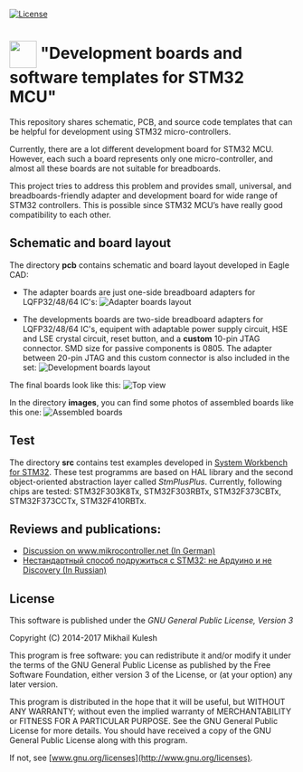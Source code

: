 [![License](https://img.shields.io/badge/license-GNU_GPLv3-orange.svg)](https://github.com/mkulesh/stm32DevelopmentBoards/blob/master/LICENSE)

# <img src="https://github.com/mkulesh/stm32DevelopmentBoards/blob/master/images/stm32_image.png" align="center" height="48" width="48"> "Development boards and software templates for STM32 MCU"

This repository shares schematic, PCB, and source code templates that can be helpful for development using STM32 micro-controllers.

Currently, there are a lot different development board for STM32 MCU. However, each such a board represents only one micro-controller, and almost all these boards are not suitable for breadboards.

This project tries to address this problem and provides small, universal, and breadboards-friendly adapter and development board for wide range of STM32 controllers. This is possible since STM32 MCU’s have really good compatibility to each other.

## Schematic and board layout
The directory **pcb** contains schematic and board layout developed in Eagle CAD:
- The adapter boards are just one-side breadboard adapters for LQFP32/48/64 IC's:
![Adapter boards layout](https://github.com/mkulesh/stm32DevelopmentBoards/blob/master/images/adapter_boards_layout.png)

- The developments boards are two-side breadboard adapters for LQFP32/48/64 IC's, equipent with adaptable power supply circuit, HSE and LSE crystal circuit, reset button, and a **custom** 10-pin JTAG connector. SMD size for passive components is 0805. The adapter between 20-pin JTAG and this custom connector is also included in the set:
![Development boards layout](https://github.com/mkulesh/stm32DevelopmentBoards/blob/master/images/development_boards_layout.png)

The final boards look like this:
![Top view](https://github.com/mkulesh/stm32DevelopmentBoards/blob/master/images/boards_top_view.jpg)

In the directory **images**, you can find some photos of assembled boards like this one:
![Assembled boards](https://github.com/mkulesh/stm32DevelopmentBoards/blob/master/images/assembled_boards_top_view.jpg)

## Test
The directory **src** contains test examples developed in [System Workbench for STM32](http://www.st.com/en/development-tools/sw4stm32.html). These test programms are based on HAL library and the second object-oriented abstraction layer called *StmPlusPlus*. Currently, following chips are tested: STM32F303K8Tx, STM32F303RBTx, STM32F373CBTx, STM32F373CCTx, STM32F410RBTx.

## Reviews and publications:
* [Discussion on www.mikrocontroller.net (In German)](https://www.mikrocontroller.net/topic/433910)
* [Нестандартный способ подружиться с STM32: не Ардуино и не Discovery (In Russian)](https://geektimes.ru/post/292493)

## License
This software is published under the *GNU General Public License, Version 3*

Copyright (C) 2014-2017 Mikhail Kulesh

This program is free software: you can redistribute it and/or modify it under the terms of the GNU General Public License as published by the Free Software Foundation, either version 3 of the License, or (at your option) any later version.

This program is distributed in the hope that it will be useful, but WITHOUT ANY WARRANTY; without even the implied warranty of MERCHANTABILITY or FITNESS FOR A PARTICULAR PURPOSE.  See the GNU General Public License for more details. You should have received a copy of the GNU General Public License along with this program.

If not, see [www.gnu.org/licenses](http://www.gnu.org/licenses).
